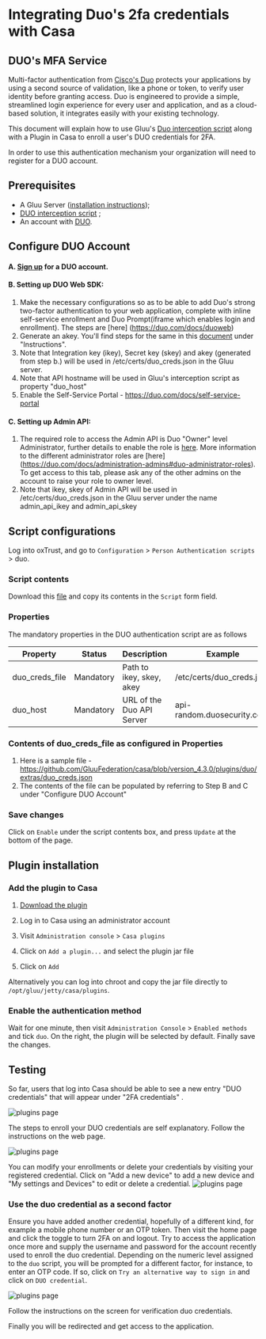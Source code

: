 # Integrating Duo's 2fa credentials with Casa


## DUO's MFA Service
Multi-factor authentication from [Cisco's Duo](https://duo.com/) protects your applications by using a second source of validation, like a phone or token, to verify user identity before granting access. Duo is engineered to provide a simple, streamlined login experience for every user and application, and as a cloud-based solution, it integrates easily with your existing technology.

This document will explain how to use Gluu's [Duo interception script](https://github.com/GluuFederation/casa/blob/version_4.3.0/plugins/duo/extras/DuoExternalAuthenticator.py) along with a Plugin in Casa to enroll a user's DUO credentials for 2FA. 

In order to use this authentication mechanism your organization will need to register for a DUO account. 

## Prerequisites
- A Gluu Server ([installation instructions](../installation-guide/index.md));
- [DUO interception script](https://github.com/GluuFederation/casa/blob/version_4.3.0/plugins/duo/extras/DuoExternalAuthenticator.py) ;
- An account with [DUO](https://admin.duosecurity.com/).   

## Configure DUO Account

#### A. [Sign up](https://admin.duosecurity.com/) for a DUO account.

#### B. Setting up DUO Web SDK:
1. Make the necessary configurations so as to be able to add Duo's strong two-factor authentication to your web application, complete with inline self-service enrollment and Duo Prompt(iframe which enables login and enrollment). The steps are [here] (https://duo.com/docs/duoweb)
2. Generate an akey. You'll find steps for the same in this [document](https://duo.com/docs/duoweb) under "Instructions".
3. Note that Integration key (ikey), Secret key (skey) and akey (generated from step b.) will be used in /etc/certs/duo_creds.json in the Gluu server.
4. Note that API hostname will be used in Gluu's interception script as property "duo_host"
5. Enable the Self-Service Portal - https://duo.com/docs/self-service-portal
	
#### C. Setting up Admin API:
1. The required role to access the Admin API is Duo "Owner" level Administrator, further details to enable the role is [here](https://duo.com/docs/adminapi#first-steps). More information to the different administrator roles are [here] (https://duo.com/docs/administration-admins#duo-administrator-roles). To get access to this tab, please ask any of the other admins on the account to raise your role to owner level.
2. Note that ikey, skey of Admin API  will be used in /etc/certs/duo_creds.json in the Gluu server under the name admin_api_ikey and admin_api_skey
   


## Script configurations

Log into oxTrust, and go to `Configuration` > `Person Authentication scripts` > duo. 
### Script contents

Download this [file](https://github.com/GluuFederation/casa/blob/version_4.3.0/plugins/duo/extras/DuoExternalAuthenticator.py) and copy its contents in the `Script` form field.

### Properties
The mandatory properties in the DUO authentication script are as follows

|	Property	|Status		|	Description	|	Example		|
|-----------------------|---------------|-----------------------|-----------------------|
|duo_creds_file		|Mandatory     |Path to ikey, skey, akey|/etc/certs/duo_creds.json|
|duo_host		|Mandatory    |URL of the Duo API Server|api-random.duosecurity.com|


### Contents of duo_creds_file as configured in Properties 
1. Here is a sample file - https://github.com/GluuFederation/casa/blob/version_4.3.0/plugins/duo/extras/duo_creds.json
2. The contents of the file can be populated by referring to Step B and C under "Configure DUO Account"


### Save changes

Click on `Enable` under the script contents box, and press `Update` at the bottom of the page.



## Plugin installation

### Add the plugin to Casa

1. [Download the plugin](https://maven.gluu.org/maven/org/gluu/casa/plugins/duo-plugin/4.3.0.Final/duo-plugin-4.3.0.Final-jar-with-dependencies.jar) 

1. Log in to Casa using an administrator account

1. Visit `Administration console` > `Casa plugins`

1. Click on `Add a plugin...` and select the plugin jar file

1. Click on `Add`

Alternatively you can log into chroot and copy the jar file directly to `/opt/gluu/jetty/casa/plugins`.



### Enable the authentication method

Wait for one minute, then visit `Administration Console` > `Enabled methods` and tick `duo`. On the right, the plugin will be selected by default. Finally save the changes.



## Testing
So far, users that log into Casa should be able to see a new entry "DUO credentials" that will appear under "2FA credentials" .

![plugins page](../img/plugins/duo-menu.png)

The steps to enroll your DUO credentials are self explanatory. Follow the instructions on the web page.


![plugins page](../img/plugins/enroll_duo.png)



You can modify your enrollments or delete your credentials by visiting your registered credential. Click on "Add a new device" to add a new device and "My settings and Devices" to edit or delete a credential.
![plugins page](../img/plugins/duo_edit.png)

### Use the duo credential as a second factor
Ensure you have added another credential, hopefully of a different kind, for example a mobile phone number or an OTP token. Then visit the home page and click the toggle to turn 2FA on and logout.
Try to access the application once more and supply the username and password for the account recently used to enroll the duo credential. Depending on the numeric level assigned to the `duo` script, you will be prompted for a different factor, for instance, to enter an OTP code. If so, click on `Try an alternative way to sign in` and click on `DUO credential`.

![plugins page](../img/plugins/another_way_duo.png)

Follow the instructions on the screen for verification duo credentials.

Finally you will be redirected and get access to the application.

